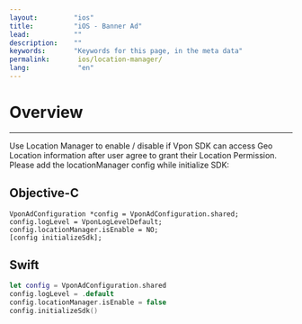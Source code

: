 ```yaml
---
layout:         "ios"
title:          "iOS - Banner Ad"
lead:           ""
description:    ""
keywords:       "Keywords for this page, in the meta data"
permalink:       ios/location-manager/
lang:            "en"
---
```

# Overview
---
Use Location Manager to enable / disable if Vpon SDK can access Geo Location information after user agree to grant their Location Permission. Please add the locationManager config while initialize SDK:

## Objective-C

```objc
VponAdConfiguration *config = VponAdConfiguration.shared;
config.logLevel = VponLogLevelDefault;
config.locationManager.isEnable = NO;
[config initializeSdk];
```

## Swift

```swift
let config = VponAdConfiguration.shared
config.logLevel = .default
config.locationManager.isEnable = false
config.initializeSdk()
```